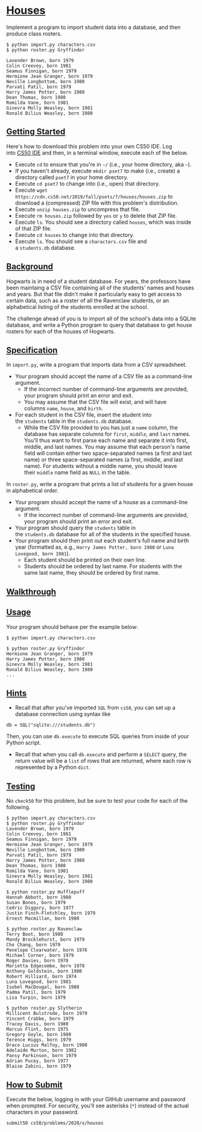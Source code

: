 [Houses](https://cs50.harvard.edu/x/2020/psets/7/houses/#houses)
================================================================

Implement a program to import student data into a database, and then produce class rosters.

```
$ python import.py characters.csv
$ python roster.py Gryffindor

Lavender Brown, born 1979
Colin Creevey, born 1981
Seamus Finnigan, born 1979
Hermione Jean Granger, born 1979
Neville Longbottom, born 1980
Parvati Patil, born 1979
Harry James Potter, born 1980
Dean Thomas, born 1980
Romilda Vane, born 1981
Ginevra Molly Weasley, born 1981
Ronald Bilius Weasley, born 1980

```

[Getting Started](https://cs50.harvard.edu/x/2020/psets/7/houses/#getting-started)
----------------------------------------------------------------------------------

Here's how to download this problem into your own CS50 IDE. Log into [CS50 IDE](https://ide.cs50.io/) and then, in a terminal window, execute each of the below.

-   Execute `cd` to ensure that you're in `~/` (i.e., your home directory, aka `~`).
-   If you haven't already, execute `mkdir pset7` to make (i.e., create) a directory called `pset7` in your home directory.
-   Execute `cd pset7` to change into (i.e., open) that directory.
-   Execute `wget https://cdn.cs50.net/2019/fall/psets/7/houses/houses.zip` to download a (compressed) ZIP file with this problem's distribution.
-   Execute `unzip houses.zip` to uncompress that file.
-   Execute `rm houses.zip` followed by `yes` or `y` to delete that ZIP file.
-   Execute `ls`. You should see a directory called `houses`, which was inside of that ZIP file.
-   Execute `cd houses` to change into that directory.
-   Execute `ls`. You should see a `characters.csv` file and a `students.db` database.

[Background](https://cs50.harvard.edu/x/2020/psets/7/houses/#background)
------------------------------------------------------------------------

Hogwarts is in need of a student database. For years, the professors have been maintaing a CSV file containing all of the students' names and houses and years. But that file didn't make it particularly easy to get access to certain data, such as a roster of all the Ravenclaw students, or an alphabetical listing of the students enrolled at the school.

The challenge ahead of you is to import all of the school's data into a SQLite database, and write a Python program to query that database to get house rosters for each of the houses of Hogwarts.

[Specification](https://cs50.harvard.edu/x/2020/psets/7/houses/#specification)
------------------------------------------------------------------------------

In `import.py`, write a program that imports data from a CSV spreadsheet.

-   Your program should accept the name of a CSV file as a command-line argument.
    -   If the incorrect number of command-line arguments are provided, your program should print an error and exit.
    -   You may assume that the CSV file will exist, and will have columns `name`, `house`, and `birth`.
-   For each student in the CSV file, insert the student into the `students` table in the `students.db` database.
    -   While the CSV file provided to you has just a `name` column, the database has separate columns for `first`, `middle`, and `last` names. You'll thus want to first parse each name and separate it into first, middle, and last names. You may assume that each person's name field will contain either two space-separated names (a first and last name) or three space-separated names (a first, middle, and last name). For students without a middle name, you should leave their `middle` name field as `NULL` in the table.

In `roster.py`, write a program that prints a list of students for a given house in alphabetical order.

-   Your program should accept the name of a house as a command-line argument.
    -   If the incorrect number of command-line arguments are provided, your program should print an error and exit.
-   Your program should query the `students` table in the `students.db` database for all of the students in the specified house.
-   Your program should then print out each student's full name and birth year (formatted as, e.g., `Harry James Potter, born 1980` or `Luna Lovegood, born 1981`).
    -   Each student should be printed on their own line.
    -   Students should be ordered by last name. For students with the same last name, they should be ordered by first name.

[Walkthrough](https://cs50.harvard.edu/x/2020/psets/7/houses/#walkthrough)
--------------------------------------------------------------------------

[Usage](https://cs50.harvard.edu/x/2020/psets/7/houses/#usage)
--------------------------------------------------------------

Your program should behave per the example below:

```
$ python import.py characters.csv

```

```
$ python roster.py Gryffindor
Hermione Jean Granger, born 1979
Harry James Potter, born 1980
Ginevra Molly Weasley, born 1981
Ronald Bilius Weasley, born 1980
...

```

[Hints](https://cs50.harvard.edu/x/2020/psets/7/houses/#hints)
--------------------------------------------------------------

-   Recall that after you've imported `SQL` from `cs50`, you can set up a database connection using syntax like

```
db = SQL("sqlite:///students.db")

```

Then, you can use `db.execute` to execute SQL queries from inside of your Python script.

-   Recall that when you call `db.execute` and perform a `SELECT` query, the return value will be a `list` of rows that are returned, where each row is represented by a Python `dict`.

[Testing](https://cs50.harvard.edu/x/2020/psets/7/houses/#testing)
------------------------------------------------------------------

No `check50` for this problem, but be sure to test your code for each of the following.

```
$ python import.py characters.csv
$ python roster.py Gryffindor
Lavender Brown, born 1979
Colin Creevey, born 1981
Seamus Finnigan, born 1979
Hermione Jean Granger, born 1979
Neville Longbottom, born 1980
Parvati Patil, born 1979
Harry James Potter, born 1980
Dean Thomas, born 1980
Romilda Vane, born 1981
Ginevra Molly Weasley, born 1981
Ronald Bilius Weasley, born 1980

$ python roster.py Hufflepuff
Hannah Abbott, born 1980
Susan Bones, born 1979
Cedric Diggory, born 1977
Justin Finch-Fletchley, born 1979
Ernest Macmillan, born 1980

$ python roster.py Ravenclaw
Terry Boot, born 1980
Mandy Brocklehurst, born 1979
Cho Chang, born 1979
Penelope Clearwater, born 1976
Michael Corner, born 1979
Roger Davies, born 1978
Marietta Edgecombe, born 1978
Anthony Goldstein, born 1980
Robert Hilliard, born 1974
Luna Lovegood, born 1981
Isobel MacDougal, born 1980
Padma Patil, born 1979
Lisa Turpin, born 1979

$ python roster.py Slytherin
Millicent Bulstrode, born 1979
Vincent Crabbe, born 1979
Tracey Davis, born 1980
Marcus Flint, born 1975
Gregory Goyle, born 1980
Terence Higgs, born 1979
Draco Lucius Malfoy, born 1980
Adelaide Murton, born 1982
Pansy Parkinson, born 1979
Adrian Pucey, born 1977
Blaise Zabini, born 1979

```

[How to Submit](https://cs50.harvard.edu/x/2020/psets/7/houses/#how-to-submit)
------------------------------------------------------------------------------

Execute the below, logging in with your GitHub username and password when prompted. For security, you'll see asterisks (`*`) instead of the actual characters in your password.

```
submit50 cs50/problems/2020/x/houses
```